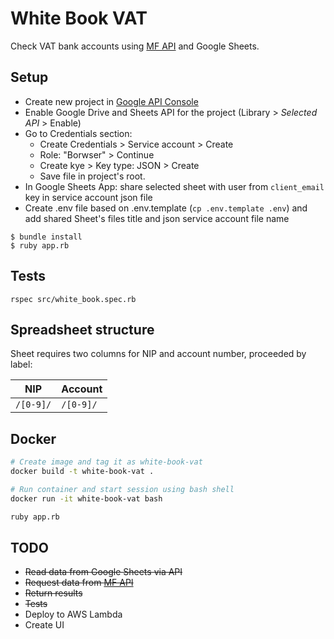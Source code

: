 # White Book VAT

Check VAT bank accounts using [MF API](https://www.gov.pl/web/kas/api-wykazu-podatnikow-vat) and Google Sheets.

## Setup

* Create new project in [Google API Console](https://console.developers.google.com/)
* Enable Google Drive and Sheets API for the project (Library > *Selected API* > Enable)
* Go to Credentials section:
  * Create Credentials > Service account > Create
  * Role: "Borwser" > Continue
  * Create kye > Key type: JSON > Create
  * Save file in project's root.
* In Google Sheets App: share selected sheet with user from `client_email` key in service account json file
* Create .env file based on .env.template (`cp .env.template .env`) and add shared Sheet's files title and json service account file name

```
$ bundle install
$ ruby app.rb
```

## Tests

```
rspec src/white_book.spec.rb
```

## Spreadsheet structure

Sheet requires two columns for NIP and account number, proceeded by label:

|NIP|Account|
|-|-|
`/[0-9]/`|`/[0-9]/`

## Docker

```Bash
# Create image and tag it as white-book-vat
docker build -t white-book-vat .

# Run container and start session using bash shell
docker run -it white-book-vat bash

ruby app.rb
```

## TODO

* ~~Read data from Google Sheets via API~~
* ~~Request data from [MF API](https://wl-api.mf.gov.pl/)~~
* ~~Return results~~
* ~~Tests~~
* Deploy to AWS Lambda
* Create UI

